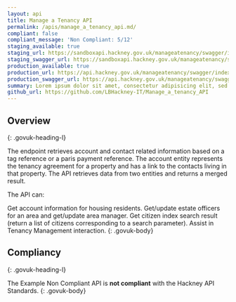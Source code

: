 ```yaml
---
layout: api
title: Manage a Tenancy API
permalink: /apis/manage_a_tenancy_api.md/
compliant: false
compliant_message: 'Non Compliant: 5/12'
staging_available: true
staging_url: https://sandboxapi.hackney.gov.uk/manageatenancy/swagger/index.html
staging_swagger_url: https://sandboxapi.hackney.gov.uk/manageatenancy/swagger/index.html
production_available: true
production_url: https://api.hackney.gov.uk/manageatenancy/swagger/index.html
production_swagger_url: https://api.hackney.gov.uk/manageatenancy/swagger/index.html
summary: Lorem ipsum dolor sit amet, consectetur adipisicing elit, sed do eiusmod tempor incididunt ut labore et dolore magna aliqua.
github_url: https://github.com/LBHackney-IT/Manage_a_tenancy_API
---
```


## Overview
{: .govuk-heading-l}

The endpoint retrieves account and contact related information based on a tag reference or a paris payment reference. The account entity represents the tenancy agreement for a property and has a link to the contacts living in that property. The API retrieves data from two entities and returns a merged result.

The API can:

 Get account information for housing residents.
 Get/update estate officers for an area and get/update area manager.
 Get citizen index search result (return a list of citizens corresponding to a search parameter).
 Assist in Tenancy Management interaction.
{: .govuk-body}

## Compliancy
{: .govuk-heading-l}

The Example Non Compliant API is **not compliant** with the Hackney API Standards.
{: .govuk-body}
